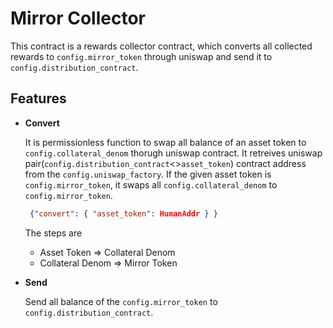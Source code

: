 # Mirror Collector

This contract is a rewards collector contract, which converts all collected rewards to `config.mirror_token` through uniswap and send it to `config.distribution_contract`. 

## Features

* **Convert**

   It is permissionless function to swap all balance of an asset token to `config.collateral_denom` thorugh uniswap contract. It retreives uniswap pair(`config.distribution_contract`<>`asset_token`) contract address from the `config.uniswap_factory`. If the given asset token is `config.mirror_token`, it swaps all `config.collateral_denom` to `config.mirror_token`.

   ```json
    {"convert": { "asset_token": HumanAddr } }
   ```
   
   The steps are 
   * Asset Token => Collateral Denom
   * Collateral Denom => Mirror Token

* **Send**

   Send all balance of the `config.mirror_token` to `config.distribution_contract`.
